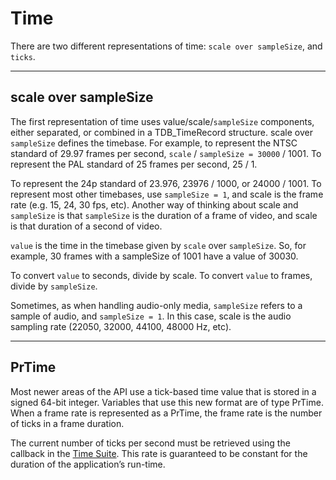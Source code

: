 <a id="universals-time"></a>

# Time

There are two different representations of time: `scale over sampleSize`, and `ticks`.

---

## scale over sampleSize

The first representation of time uses value/scale/`sampleSize` components, either separated, or combined in a TDB_TimeRecord structure. scale over `sampleSize` defines the timebase. For example, to represent the NTSC standard of 29.97 frames per second, `scale` / `sampleSize = 30000` / 1001. To represent the PAL standard of 25 frames per second, 25 / 1.

To represent the 24p standard of 23.976, 23976 / 1000, or 24000 / 1001. To represent most other timebases, use `sampleSize = 1`, and scale is the frame rate (e.g. 15, 24, 30 fps, etc). Another way of thinking about scale and `sampleSize` is that `sampleSize` is the duration of a frame of video, and scale is that duration of a second of video.

`value` is the time in the timebase given by `scale` over `sampleSize`. So, for example, 30 frames with a sampleSize of 1001 have a value of 30030.

To convert `value` to seconds, divide by scale. To convert `value` to frames, divide by `sampleSize`.

Sometimes, as when handling audio-only media, `sampleSize` refers to a sample of audio, and `sampleSize = 1`. In this case, scale is the audio sampling rate (22050, 32000, 44100, 48000 Hz, etc).

---

## PrTime

Most newer areas of the API use a tick-based time value that is stored in a signed 64-bit integer. Variables that use this new format are of type PrTime. When a frame rate is represented as a PrTime, the frame rate is the number of ticks in a frame duration.

The current number of ticks per second must be retrieved using the callback in the [Time Suite](sweetpea-suites.md#universals-sweetpea-suites-time-suite). This rate is guaranteed to be constant for the duration of the application’s run-time.
